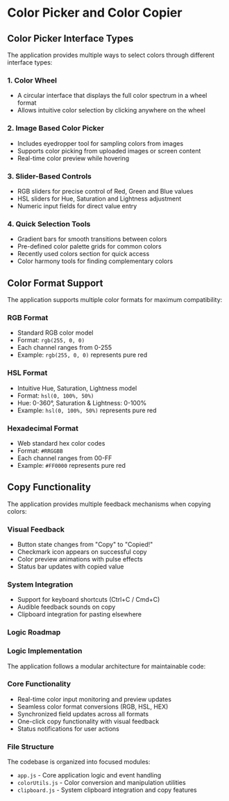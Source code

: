 # Color Picker and Color Copier

## Color Picker Interface Types

The application provides multiple ways to select colors through different interface types:

### 1. Color Wheel

- A circular interface that displays the full color spectrum in a wheel format
- Allows intuitive color selection by clicking anywhere on the wheel

### 2. Image Based Color Picker

- Includes eyedropper tool for sampling colors from images
- Supports color picking from uploaded images or screen content
- Real-time color preview while hovering

### 3. Slider-Based Controls

- RGB sliders for precise control of Red, Green and Blue values
- HSL sliders for Hue, Saturation and Lightness adjustment
- Numeric input fields for direct value entry

### 4. Quick Selection Tools

- Gradient bars for smooth transitions between colors
- Pre-defined color palette grids for common colors
- Recently used colors section for quick access
- Color harmony tools for finding complementary colors

## Color Format Support

The application supports multiple color formats for maximum compatibility:

### RGB Format

- Standard RGB color model
- Format: `rgb(255, 0, 0)`
- Each channel ranges from 0-255
- Example: `rgb(255, 0, 0)` represents pure red

### HSL Format

- Intuitive Hue, Saturation, Lightness model
- Format: `hsl(0, 100%, 50%)`
- Hue: 0-360°, Saturation & Lightness: 0-100%
- Example: `hsl(0, 100%, 50%)` represents pure red

### Hexadecimal Format

- Web standard hex color codes
- Format: `#RRGGBB`
- Each channel ranges from 00-FF
- Example: `#FF0000` represents pure red

## Copy Functionality

The application provides multiple feedback mechanisms when copying colors:

### Visual Feedback

- Button state changes from "Copy" to "Copied!"
- Checkmark icon appears on successful copy
- Color preview animations with pulse effects
- Status bar updates with copied value

### System Integration

- Support for keyboard shortcuts (Ctrl+C / Cmd+C)
- Audible feedback sounds on copy
- Clipboard integration for pasting elsewhere

### Logic Roadmap

### Logic Implementation

The application follows a modular architecture for maintainable code:

### Core Functionality

- Real-time color input monitoring and preview updates
- Seamless color format conversions (RGB, HSL, HEX)
- Synchronized field updates across all formats
- One-click copy functionality with visual feedback
- Status notifications for user actions

### File Structure

The codebase is organized into focused modules:

- `app.js` - Core application logic and event handling
- `colorUtils.js` - Color conversion and manipulation utilities
- `clipboard.js` - System clipboard integration and copy features
